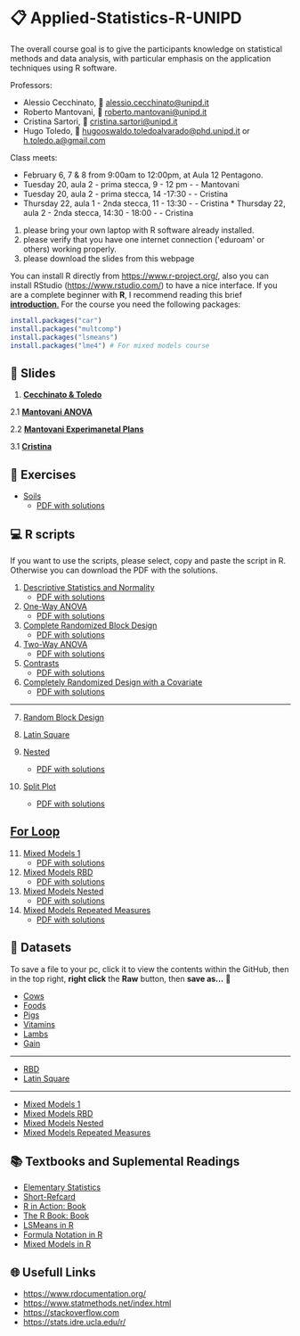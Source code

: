 # :clipboard: Applied-Statistics-R-UNIPD

The overall course goal is to give the participants knowledge on statistical methods and data analysis, with particular emphasis on the application techniques using R software.

Professors:

* Alessio Cecchinato, :e-mail: alessio.cecchinato@unipd.it
* Roberto Mantovani, :e-mail: roberto.mantovani@unipd.it
* Cristina Sartori, :e-mail: cristina.sartori@unipd.it
* Hugo Toledo, :e-mail: hugooswaldo.toledoalvarado@phd.unipd.it or h.toledo.a@gmail.com

Class meets: 
   * February 6, 7 & 8 from 9:00am to 12:00pm, at Aula 12 Pentagono.
   * Tuesday 20, aula 2 - prima stecca, 9 - 12 pm - - Mantovani
   * Tuesday 20, aula 2  - prima stecca, 14 -17:30 - - Cristina
   * Thursday 22, aula 1 - 2nda stecca, 11 - 13:30 - - Cristina
	* Thursday 22, aula 2 - 2nda stecca, 14:30 - 18:00 - - Cristina

1. please bring your own laptop with R software already installed.
2. please verify that you have one internet connection ('eduroam' or others) working properly.
3. please download the slides from this webpage

You can install R directly from https://www.r-project.org/, also you can install RStudio (https://www.rstudio.com/) to have a nice interface. 
If you are a complete beginner with **R**, I recommend reading this brief [**introduction**.](books/Torfs_Brauer-Short-R-Intro.pdf)
For the course you need the following packages:
```R
install.packages("car")
install.packages("multcomp")
install.packages("lsmeans")
install.packages("lme4") # For mixed models course
```

## :notebook: Slides

1. [**Cecchinato & Toledo**](slides/applied_statistics_R_2018.pdf)

2.1 [**Mantovani ANOVA**](https://github.com/Hugo-Toledo/Applied-Statistics-R-UNIPD/blob/master/slides/Analysis%20of%20Variance.pdf)

2.2 [**Mantovani Experimanetal Plans**](https://github.com/Hugo-Toledo/Applied-Statistics-R-UNIPD/blob/master/slides/Experimental%20plans.pdf)

3.1 [**Cristina**](https://github.com/Hugo-Toledo/Applied-Statistics-R-UNIPD/blob/master/slides/Mixed_models_PhD_2018_parts_I_%26_II.pdf)

## :bicyclist: Exercises

* [Soils](exercises/ex_soils.md) 
   * [PDF with solutions](exercises/Excercise_Soils.pdf)

## :computer: R scripts

If you want to use the scripts, please select, copy and paste the script in R. Otherwise you can download the PDF with the solutions. 
1. [Descriptive Statistics and Normality](scripts/normal.md)
    * [PDF with solutions](scripts/1.0_Normality.pdf)
2. [One-Way ANOVA](scripts/anova1.md)
    * [PDF with solutions](scripts/2.0_ANOVA.pdf)
3. [Complete Randomized Block Design](scripts/anova2.md)
    * [PDF with solutions](scripts/3.0_ANOVA_rcbd.pdf)
4. [Two-Way ANOVA](scripts/anova3.md)
    * [PDF with solutions](scripts/4.0_Two_Way_ANOVA.pdf)
5. [Contrasts](scripts/anova4.md)
    * [PDF with solutions](scripts/5.0_ANOVA_Contrasts.pdf)
6. [Completely Randomized Design with a Covariate](scripts/anova5.md)
    * [PDF with solutions](scripts/6.0_ANOVA_CRD_Covariate.pdf)
------
7. [Random Block Design](scripts/rbd.md)

8. [Latin Square](scripts/latinsquare.md)
	
9. [Nested](scripts/nested.md)
    * [PDF with solutions](scripts/1.0_Nested.pdf)	
10. [Split Plot](scripts/splitplot.md)
    * [PDF with solutions](scripts/2.0_SplitPlot.pdf)
  
[For Loop](scripts/forloop.md)
------

11. [Mixed Models 1](scripts/mix1.md)
    * [PDF with solutions](scripts/1.0_Mixed.pdf)
12. [Mixed Models RBD]()
    * [PDF with solutions](scripts/2.0_Mixed_rbd.pdf)
13. [Mixed Models Nested]()
    * [PDF with solutions](scripts/3.0_Mixed_Nest.pdf)
14. [Mixed Models Repeated Measures]()
    * [PDF with solutions](scripts/4.0_Mixed_Rep.pdf)

## :page_with_curl: Datasets 

To save a file to your pc, click it to view the contents within the GitHub, then in the top right, **right click** the **Raw** button, then **save as...**   :floppy_disk: 

 * [Cows](data/latte-12-02_en.txt)
 * [Foods](data/foods.txt)
 * [Pigs](data/pigs.txt)
 * [Vitamins](data/vits.txt)
 * [Lambs](data/lambs.csv)
 * [Gain](data/gain.txt)
 
 ------
 
 * [RBD](data/rbd.txt)
 * [Latin Square](data/LatinSquare.txt)
 
 ------
 
 * [Mixed Models 1](data/cows.txt)
 * [Mixed Models RBD](data/yield_rbd.txt)
 * [Mixed Models Nested](data/latte-12-02_en.txt)
 * [Mixed Models Repeated Measures](data/rep.txt)
 
 
## :books: Textbooks and Suplemental Readings

* [Elementary Statistics](books/Larson_and_Farber_Elementary_Statistics_Picturing_the_World_5th_ed.pdf)
* [Short-Refcard](https://github.com/Hugo-Toledo/Applied-Statistics-R-UNIPD/blob/master/books/Short-refcard.pdf)
* [R in Action: Book](https://github.com/Hugo-Toledo/Applied-Statistics-R-UNIPD/blob/master/books/R%20IN%20ACTION_%20Data%20analysis%20and%20graphics%20with%20R%20-%20Robert%20I.%20Kabacoff.pdf)
* [The R Book: Book](https://github.com/Hugo-Toledo/Applied-Statistics-R-UNIPD/blob/master/books/The%20R%20Book%20.pdf)
* [LSMeans in R](https://github.com/Hugo-Toledo/Applied-Statistics-R-UNIPD/blob/master/books/LSMeans%20R.pdf)
* [Formula Notation in R](https://github.com/Hugo-Toledo/Applied-Statistics-R-UNIPD/blob/master/books/formulanotation.pdf)
* [Mixed Models in R](https://github.com/Hugo-Toledo/Applied-Statistics-R-UNIPD/blob/master/books/lme4_R.pdf)

## :globe_with_meridians: Usefull Links

* https://www.rdocumentation.org/
* https://www.statmethods.net/index.html
* https://stackoverflow.com
* https://stats.idre.ucla.edu/r/
